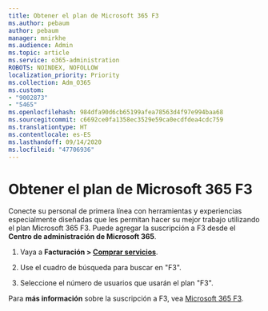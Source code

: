 ```yaml
---
title: Obtener el plan de Microsoft 365 F3
ms.author: pebaum
author: pebaum
manager: mnirkhe
ms.audience: Admin
ms.topic: article
ms.service: o365-administration
ROBOTS: NOINDEX, NOFOLLOW
localization_priority: Priority
ms.collection: Adm_O365
ms.custom:
- "9002873"
- "5465"
ms.openlocfilehash: 984dfa90d6cb65199afea78563d4f97e994baa68
ms.sourcegitcommit: c6692ce0fa1358ec3529e59ca0ecdfdea4cdc759
ms.translationtype: HT
ms.contentlocale: es-ES
ms.lasthandoff: 09/14/2020
ms.locfileid: "47706936"
---
```

# <a name="get-the-microsoft-365-f3-plan"></a>Obtener el plan de Microsoft 365 F3

Conecte su personal de primera línea con herramientas y experiencias especialmente diseñadas que les permitan hacer su mejor trabajo utilizando el plan Microsoft 365 F3. Puede agregar la suscripción a F3 desde el **Centro de administración de Microsoft 365**.

1. Vaya a **Facturación > [Comprar servicios](https://go.microsoft.com/fwlink/p/?linkid=868433)**.

2. Use el cuadro de búsqueda para buscar en "F3".

3. Seleccione el número de usuarios que usarán el plan "F3".

Para **más información** sobre la suscripción a F3, vea [Microsoft 365 F3](https://www.microsoft.com/microsoft-365/microsoft-365-enterprise-f3?activetab=pivot%3aoverviewtab).
